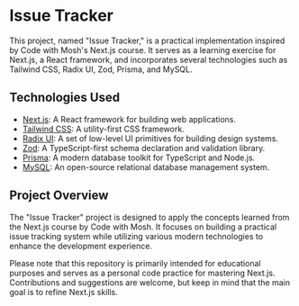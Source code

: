 # Issue Tracker

This project, named "Issue Tracker," is a practical implementation inspired by Code with Mosh's Next.js course. It serves as a learning exercise for Next.js, a React framework, and incorporates several technologies such as Tailwind CSS, Radix UI, Zod, Prisma, and MySQL.

## Technologies Used

- [Next.js](https://nextjs.org/): A React framework for building web applications.
- [Tailwind CSS](https://tailwindcss.com/): A utility-first CSS framework.
- [Radix UI](https://radix-ui.com/): A set of low-level UI primitives for building design systems.
- [Zod](https://github.com/colinhacks/zod): A TypeScript-first schema declaration and validation library.
- [Prisma](https://www.prisma.io/): A modern database toolkit for TypeScript and Node.js.
- [MySQL](https://www.mysql.com/): An open-source relational database management system.

## Project Overview

The "Issue Tracker" project is designed to apply the concepts learned from the Next.js course by Code with Mosh. It focuses on building a practical issue tracking system while utilizing various modern technologies to enhance the development experience.

Please note that this repository is primarily intended for educational purposes and serves as a personal code practice for mastering Next.js. Contributions and suggestions are welcome, but keep in mind that the main goal is to refine Next.js skills.
